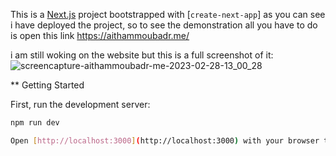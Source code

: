 This is a [Next.js](https://nextjs.org/) project bootstrapped with [`create-next-app`]
as you can see i have deployed the project, so to see the demonstration all you have to do is open this link https://aithammoubadr.me/ 

i am still woking on the website but this is a full screenshot of it:
![screencapture-aithammoubadr-me-2023-02-28-13_00_28](https://user-images.githubusercontent.com/121731124/221854835-ae2b0f46-a81d-4ba5-b626-d1ec889ac41a.png)


** Getting Started

First, run the development server:

```bash
npm run dev

Open [http://localhost:3000](http://localhost:3000) with your browser to see the result.








